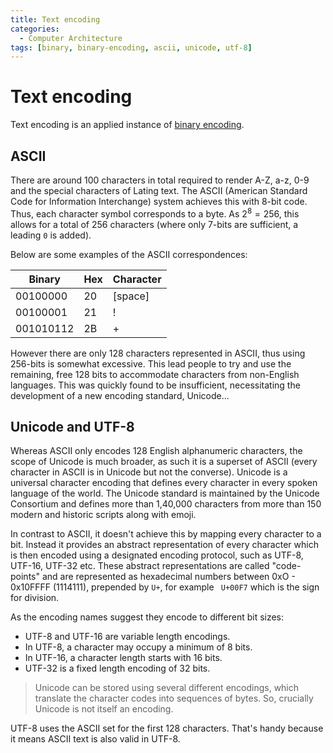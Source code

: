 ```yaml
---
title: Text encoding
categories:
  - Computer Architecture
tags: [binary, binary-encoding, ascii, unicode, utf-8]
---
```


# Text encoding

Text encoding is an applied instance of [binary encoding](/Hardware/Binary/Binary_encoding.md).

## ASCII

There are around 100 characters in total required to render A-Z, a-z, 0-9 and the special characters of Lating text. The ASCII (American Standard Code for Information Interchange) system achieves this with 8-bit code. Thus, each character symbol corresponds to a byte. As $2^8 = 256$, this allows for a total of 256 characters (where only 7-bits are sufficient, a leading `0` is added).

Below are some examples of the ASCII correspondences:

| Binary    | Hex | Character |
| --------- | --- | --------- |
| 00100000  | 20  | [space]   |
| 00100001  | 21  | !         |
| 001010112 | 2B  | +         |

However there are only 128 characters represented in ASCII, thus using 256-bits is somewhat excessive. This lead people to try and use the remaining, free 128 bits to accommodate characters from non-English languages. This was quickly found to be insufficient, necessitating the development of a new encoding standard, Unicode...

## Unicode and UTF-8

Whereas ASCII only encodes 128 English alphanumeric characters, the scope of Unicode is much broader, as such it is a superset of ASCII (every character in ASCII is in Unicode but not the converse). Unicode is a universal character encoding that defines every character in every spoken language of the world. The Unicode standard is maintained by the Unicode Consortium and defines more than 1,40,000 characters from more than 150 modern and historic scripts along with emoji.

In contrast to ASCII, it doesn't achieve this by mapping every character to a bit. Instead it provides an abstract representation of every character which is then encoded using a designated encoding protocol, such as UTF-8, UTF-16, UTF-32 etc. These abstract representations are called "code-points" and are represented as hexadecimal numbers between 0xO - 0x10FFFF (1114111), prepended by `U+`, for example ` U+00F7` which is the sign for division.

As the encoding names suggest they encode to different bit sizes:

- UTF-8 and UTF-16 are variable length encodings.
- In UTF-8, a character may occupy a minimum of 8 bits.
- In UTF-16, a character length starts with 16 bits.
- UTF-32 is a fixed length encoding of 32 bits.

> Unicode can be stored using several different encodings, which translate the character codes into sequences of bytes. So, crucially Unicode is not itself an encoding.

UTF-8 uses the ASCII set for the first 128 characters. That's handy because it means ASCII text is also valid in UTF-8.
